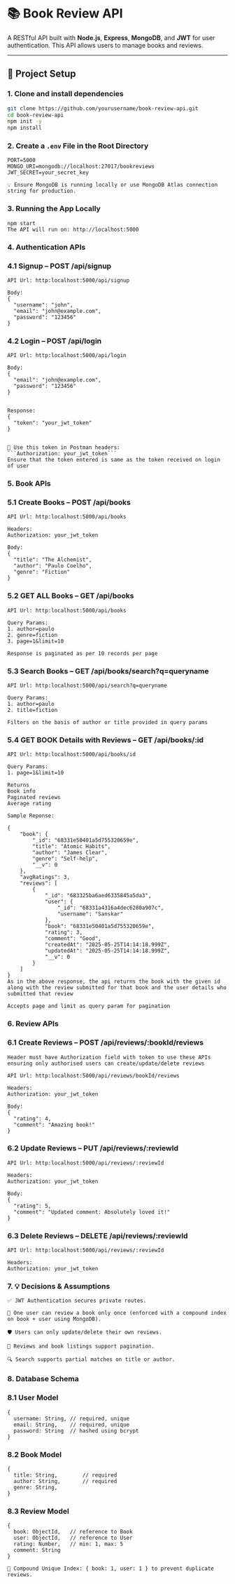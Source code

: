 
# 📚 Book Review API

A RESTful API built with **Node.js**, **Express**, **MongoDB**, and **JWT** for user authentication. This API allows users to manage books and reviews.

---

## 🚀 Project Setup

### 1. Clone and install dependencies
```bash
git clone https://github.com/yourusername/book-review-api.git
cd book-review-api
npm init -y
npm install
```

### 2. Create a `.env` File in the Root Directory

```env
PORT=5000
MONGO_URI=mongodb://localhost:27017/bookreviews
JWT_SECRET=your_secret_key

💡 Ensure MongoDB is running locally or use MongoDB Atlas connection string for production.
```

### 3. Running the App Locally

```
npm start
The API will run on: http://localhost:5000
```
### 4. Authentication APIs
### 4.1 Signup – POST /api/signup
```API Url: http:localhost:5000/api/signup```
```
Body: 
{
  "username": "john",
  "email": "john@example.com",
  "password": "123456"
}
```

### 4.2 Login – POST /api/login
```API Url: http:localhost:5000/api/login```
```
Body: 
{
  "email": "john@example.com",
  "password": "123456"
}


Response:
{
  "token": "your_jwt_token"
}


🔐 Use this token in Postman headers:
```Authorization: your_jwt_token```
Ensure that the token entered is same as the token received on login of user
```

### 5. Book APIs
### 5.1 Create Books – POST /api/books
```API Url: http:localhost:5000/api/books```
```
Headers:
Authorization: your_jwt_token

Body: 
{
  "title": "The Alchemist",
  "author": "Paulo Coelho",
  "genre": "Fiction"
}

```

### 5.2 GET ALL Books – GET /api/books
```API Url: http:localhost:5000/api/books```
```
Query Params:
1. author=paulo
2. genre=fiction
3. page=1&limit=10

Response is paginated as per 10 records per page
```

### 5.3 Search Books – GET /api/books/search?q=queryname
```API Url: http:localhost:5000/api/search?q=queryname```
```
Query Params:
1. author=paulo
2. title=fiction

Filters on the basis of author or title provided in query params
```

### 5.4 GET BOOK Details with Reviews – GET /api/books/:id
```API Url: http:localhost:5000/api/books/id```
```
Query Params:
1. page=1&limit=10

Returns
Book info
Paginated reviews
Average rating

Sample Reponse:

{
    "book": {
        "_id": "68331e50401a5d755320659e",
        "title": "Atomic Habits",
        "author": "James Clear",
        "genre": "Self-help",
        "__v": 0
    },
    "avgRatings": 3,
    "reviews": [
        {
            "_id": "683325ba6aed6335845a5da3",
            "user": {
                "_id": "68331a4316a4dec6280a907c",
                "username": "Sanskar"
            },
            "book": "68331e50401a5d755320659e",
            "rating": 3,
            "comment": "Good",
            "createdAt": "2025-05-25T14:14:18.999Z",
            "updatedAt": "2025-05-25T14:14:18.999Z",
            "__v": 0
        }
    ]
}
As in the above response, the api returns the book with the given id along with the review submitted for that book and the user details who submitted that review 

Accepts page and limit as query param for pagination
```
### 6. Review APIs
### 6.1 Create Reviews – POST /api/reviews/:bookId/reviews

```Header must have Authorization field with token to use these APIs ensuring only authorised users can create/update/delete reviews```

```API Url: http:localhost:5000/api/reviews/bookId/reviews```
```
Headers:
Authorization: your_jwt_token

Body: 
{
  "rating": 4,
  "comment": "Amazing book!"
}
```

### 6.2 Update Reviews – PUT /api/reviews/:reviewId
```API Url: http:localhost:5000/api/reviews/:reviewId```
```
Headers:
Authorization: your_jwt_token

Body: 
{
  "rating": 5,
  "comment": "Updated comment: Absolutely loved it!"
}

```

### 6.3 Delete Reviews – DELETE /api/reviews/:reviewId
```API Url: http:localhost:5000/api/reviews/:reviewId```
```
Headers:
Authorization: your_jwt_token

```
### 7. 💡 Decisions & Assumptions

```
✅ JWT Authentication secures private routes.

🚫 One user can review a book only once (enforced with a compound index on book + user using MongoDB).

🛡️ Users can only update/delete their own reviews.

📄 Reviews and book listings support pagination.

🔍 Search supports partial matches on title or author.
```
### 8. Database Schema
### 8.1 User Model

```
{
  username: String, // required, unique
  email: String,    // required, unique
  password: String  // hashed using bcrypt
}

```

### 8.2 Book Model

```
{
  title: String,        // required
  author: String,       // required
  genre: String,
}

```

### 8.3 Review Model

```
{
  book: ObjectId,   // reference to Book
  user: ObjectId,   // reference to User
  rating: Number,   // min: 1, max: 5
  comment: String
}

```
```📌 Compound Unique Index: { book: 1, user: 1 } to prevent duplicate reviews.```










